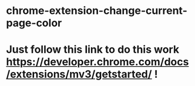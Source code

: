 # chrome-extension-change-current-page-color
# Just follow this link to do this work https://developer.chrome.com/docs/extensions/mv3/getstarted/ !
